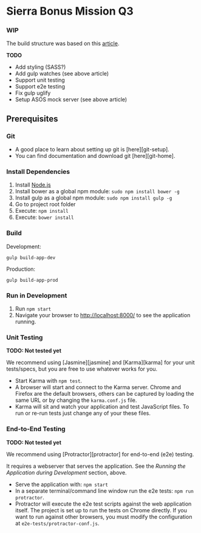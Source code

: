 # Sierra Bonus Mission Q3

### WIP

The build structure was based on this [article](http://paislee.io/a-healthy-gulp-setup-for-angularjs-projects/).

**TODO**

- Add styling (SASS?)
- Add gulp watches (see above article)
- Support unit testing
- Support e2e testing
- Fix gulp uglify
- Setup ASOS mock server (see above article) 


## Prerequisites

### Git

- A good place to learn about setting up git is [here][git-setup].
- You can find documentation and download git [here][git-home].


### Install Dependencies

1. Install [Node.js](https://nodejs.org/en/)
2. Install bower as a global npm module: `sudo npm install bower -g`
3. Install gulp as a global npm module: `sudo npm install gulp -g`
4. Go to project root folder
5. Execute: `npm install`
6. Execute: `bower install`

### Build

Development:
```
gulp build-app-dev
```

Production:
```
gulp build-app-prod
```

### Run in Development

1. Run `npm start`
2. Navigate your browser to [http://localhost:8000/](http://localhost:8000/) to see the application 
running.

### Unit Testing
**TODO: Not tested yet**
 
We recommend using [Jasmine][jasmine] and [Karma][karma] for your unit tests/specs, but you are free
to use whatever works for you.

- Start Karma with `npm test`.
- A browser will start and connect to the Karma server. Chrome and Firefox are the default browsers,
  others can be captured by loading the same URL or by changing the `karma.conf.js` file.
- Karma will sit and watch your application and test JavaScript files. To run or re-run tests just
  change any of your these files.

### End-to-End Testing
**TODO: Not tested yet**

We recommend using [Protractor][protractor] for end-to-end (e2e) testing.

It requires a webserver that serves the application. See the
_Running the Application during Development_ section, above.

- Serve the application with: `npm start`
- In a separate terminal/command line window run the e2e tests: `npm run protractor`.
- Protractor will execute the e2e test scripts against the web application itself. The project is
  set up to run the tests on Chrome directly. If you want to run against other browsers, you must 
  modify the configuration at `e2e-tests/protractor-conf.js`.
